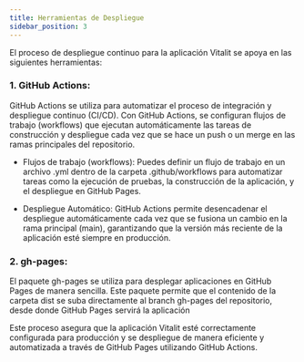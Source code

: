 ```yaml
---
title: Herramientas de Despliegue
sidebar_position: 3
---
```


El proceso de despliegue continuo para la aplicación Vitalit se apoya en las siguientes herramientas:

### 1. **GitHub Actions:**
   
GitHub Actions se utiliza para automatizar el proceso de integración y despliegue continuo (CI/CD). Con GitHub Actions, se configuran flujos de trabajo (workflows) que ejecutan automáticamente las tareas de construcción y despliegue cada vez que se hace un push o un merge en las ramas principales del repositorio.

- Flujos de trabajo (workflows): Puedes definir un flujo de trabajo en un archivo .yml dentro de la carpeta .github/workflows para automatizar tareas como la ejecución de pruebas, la construcción de la aplicación, y el despliegue en GitHub Pages.

- Despliegue Automático: GitHub Actions permite desencadenar el despliegue automáticamente cada vez que se fusiona un cambio en la rama principal (main), garantizando que la versión más reciente de la aplicación esté siempre en producción.

### 2. **gh-pages:**

El paquete gh-pages se utiliza para desplegar aplicaciones en GitHub Pages de manera sencilla. Este paquete permite que el contenido de la carpeta dist se suba directamente al branch gh-pages del repositorio, desde donde GitHub Pages servirá la aplicación

Este proceso asegura que la aplicación Vitalit esté correctamente configurada para producción y se despliegue de manera eficiente y automatizada a través de GitHub Pages utilizando GitHub Actions.
